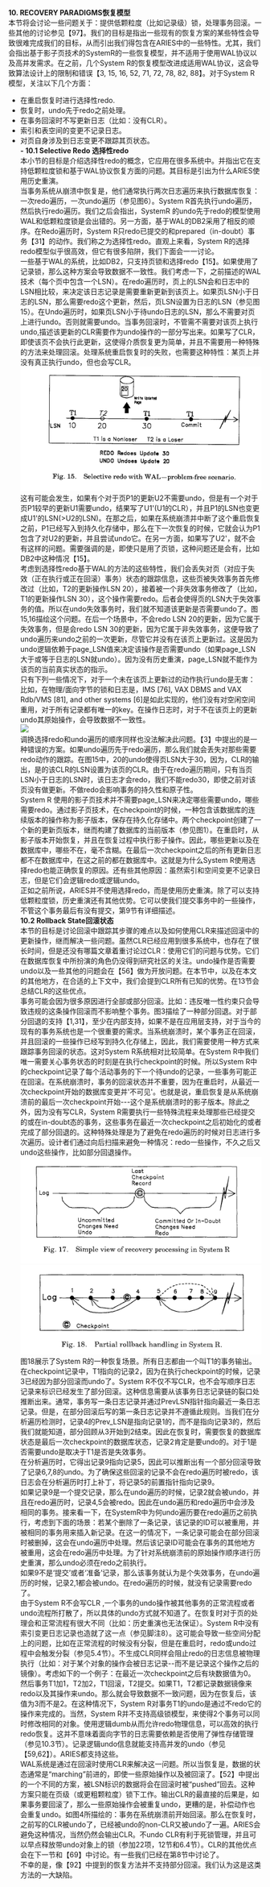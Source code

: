 **10. RECOVERY PARADIGMS恢复模型**  
本节将会讨论一些问题关于：提供低颗粒度（比如记录级）锁，处理事务回滚。一些其他的讨论参见【97】。我们的目标是指出一些现有的恢复方案的某些特性会导致很难完成我们的目标，从而引出我们得包含在ARIES中的一些特性。尤其，我们会指出基于影子页技术的SystemR的一些恢复模型，并不适用于使用WAL协议以及高并发需求。在之前，几个System R的恢复模型改进成适用WAL协议，这会导致算法设计上的限制和错误【3, 15, 16, 52, 71, 72, 78, 82, 88】。对于System R 模型，关注以下几个方面：
- 在重启恢复时进行选择性redo.  
- 恢复时，undo先于redo之前处理。  
- 在事务回滚时不写更新日志（比如：没有CLR）。  
- 索引和表空间的变更不记录日志。  
- 对页自身涉及到日志变更不跟踪其页状态。  
**- 10.1 Selective Redo 选择性redo**  
本小节的目标是介绍选择性redo的概念，它应用在很多系统中。并指出它在支持低颗粒度锁和基于WAL协议恢复方面的问题。其目标是引出为什么ARIES使用历史重演。  
当事务系统从崩溃中恢复是，他们通常执行两次日志遍历来执行数据库恢复：一次redo遍历，一次undo遍历（参见图6）。System R首先执行undo遍历，然后执行redo遍历。我们之后会指出，SystemR 的undo先于redo的模型使用WAL和低颗粒度锁是会出错的。另一方面，基于WAL的DB2采用了相反的顺序。在Redo遍历时，System R只redo已提交的和prepared（in-doubt）事务【31】的动作。我们称之为选择性redo。直观上来看，System R的选择redo模型似乎很高效，但它有很多陷阱，我们下面会一一讨论。  
一些基于WAL的系统，比如DB2，只支持页锁和选择redo【15】。如果使用了记录锁，那么这种方案会导致数据不一致性。我们考虑一下，之前描述的WAL技术（每个页中包含一个LSN）。在redo遍历时，页上的LSN会和日志中的LSN相比较，来决定该日志记录是需要重新更新到该页上。如果页LSN小于日志的LSN，那么需要redo这个更新，然后，页LSN设置为日志的LSN（参见图15）。在Undo遍历时，如果页LSN小于待undo日志的LSN，那么不需要对页上进行undo。否则就需要undo。当事务回滚时，不管需不需要对该页上执行undo,描述该更新的CLR需要作为undo操作的一部分写出来。如果写了CLR，即使该页不会执行此更新，这使得介质恢复更为简单，并且不需要用一种特殊的方法来处理回滚。处理系统重启恢复时的失败，也需要这种特性：某页上并没有真正执行undo，但也会写CLR。  
![](./img/fig15.png)  
这有可能会发生，如果有个对于页P1的更新U2不需要undo，但是有一个对于页P1较早的更新U1需要undo，结果写了U1'(U1的CLR），并且P1的LSN也变更成U1'的LSN(>U2的LSN)。在那之后，如果在系统崩溃并中断了这个重启恢复之前，P1已经写入到持久化存储中，那么在下一次恢复的时候，它就会认为P1包含了对U2的更新，并且尝试undo它。在另一方面，如果写了U2'，就不会有这样的问题。需要强调的是，即使只是用了页锁，这种问题还是会有，比如DB2中这种情况【15】。  
考虑到选择性redo基于WAL的方法的这些特性，我们会丢失对页（对应于失效（正在执行或正在回滚）事务）状态的跟踪信息，这些页被失效事务首先修改过（比如，T2的更新操作LSN 20），接着被一个非失效事务修改了（比如，T1的更新操作LSN 30），这个操作需要redo。后者会使得页的LSN大于失效事务的值。所以在undo失效事务时，我们就不知道该更新是否需要undo了。图15,16描绘这个问题。在后一个场景中，不会redo LSN 20的更新，因为它属于失效事务，但是会redo LSN 30的更新，因为它属于非失效事务，这便导致了undo遍历来undo之前的一次更新，尽管它并没有在该页上更新过。这是因为undo逻辑依赖于page_LSN值来决定该操作是否需要undo（如果page_LSN大于或等于日志的LSN就undo）。因为没有历史重演，page_LSN就不能作为该页的当前真实状态的指示。  
只有下列一些情况下，对于一个未在该页上更新过的动作执行undo是无害：比如，在物理/面向字节的锁和日志是，IMS [76], VAX DBMS and VAX Rdb/VMS [81], and other systems [6]是如此实现的，他们没有对空闲空间重用，对于所有记录都有唯一的key。在操作日志时，对于不在该页上的更新undo其原始操作，会导致数据不一致性。  
![](./img/fig.16.png)  
调换选择redo和undo遍历的顺序同样也没法解决此问题。【3】中提出的是一种错误的方案。如果undo遍历先于redo遍历，那么我们就会丢失对那些需要redo动作的跟踪。在图15中，20的undo使得页LSN大于30，因为，CLR的输出，是的该CLR的LSN设置为该页的CLR。由于在redo遍历期间，只有当页LSN小于日志的LSN时，该日志才会redo，我们不能redo30，即使之前对该页没有做更新。不做redo会影响事务的持久性和原子性。  
System R 使用的影子页技术并不需要page_LSN来决定哪些需要undo，哪些需要redo。通过影子页技术，在checkpoint的时候，一种包含该数据库的连续版本的操作称为影子版本，保存在持久化存储中。两个checkpoint创建了一个新的更新页版本，继而构建了数据库的当前版本（参见图1）。在重启时，从影子版本开始恢复，并且在恢复过程中执行影子操作。因此，哪些更新以及在数据库中，哪些不在，毫不含糊。在最后一次checkpoint之后的所有更新日志都不在数据库中，在这之前的都在数据库中。这就是为什么System R使用选择redo也能正确恢复的原因。还有些其他原因：虽然索引和空间变更不记录日志，但是它们会逻辑redo或逻辑undo。  
正如之前所说，ARIES并不使用选择redo，而是使用历史重演。除了可以支持低颗粒度锁，历史重演还有其他优势。它可以使我们提交事务中的一些操作，不管这个事务最后有没有提交，第9节有详细描述。  
**10.2 Rollback State回滚状态**  
本节的目标是讨论回滚中跟踪其步骤的难点以及如何使用CLR来描述回滚中的更新操作，继而解决一些问题。虽然CLR已经应用到很多系统中，也存在了很长时间，但是还没有哪篇文章着重讨论过CLR：使用它们的问题与优势。它们在数据库恢复中所扮演的角色仍没得到研究社区的关注。undo操作是否需要undo以及一些其他的问题会在【56】做为开放问题。在本节中，以及在本文的其他地方，在合适的上下文中，我们会提到CLR所有已知的优势。在13节会总结CLR的这些优点。  
事务可能会因为很多原因进行全部或部分回滚。比如：违反唯一性约束只会导致违规的这条操作回滚而不影响整个事务。图3描绘了一种部分回退。对于部分回退的支持【1,31】，至少在内部支持，如果不是在应用层支持，对于当今的现有的事务系统也是一个很重要的需求。当系统崩溃时，某个事务正在回滚，并且回滚的一些操作已经写到持久化存储上，因此，我们需要使用一种方式来跟踪事务回滚的状态。这对System R系统相对比较简单。在System R中我们唯一需要关心事务状态的时刻是在执行checkpoint的时候。所以System R中的checkpoint记录了每个活动事务的下一个待undo的记录，一些事务可能正在回滚。在系统崩溃时，事务的回滚状态并不重要，因为在重启时，从最近一次checkpoint开始的数据库变更并'不可见'。也就是说，重启恢复是从系统崩溃前的最后一次checkpoint开始---这个是系统崩溃时的影子版本。除此之外，因为没有写CLR，System R需要执行一些特殊流程来处理那些已经提交的或在in-doubt态的事务，这些事务在最近一次checkpoint之后初始化的或者完成了部分回退的。这种特殊处理是为了避免在redo遍历的时候对日志进行多次遍历。设计者们通过向后扫描来避免一种情况：redo一些操作，不久之后又undo这些操作，比如部分回退操作。 
![](./img/fig17.png)  
![](./img/fig18.png)  
图18展示了System R的一种恢复场景。所有日志都由一个叫T1的事务输出。在checkpoint记录中，T1指向的记录2，因为在执行checkpoint的时候，记录3已经因为部分回滚而undo了。System R不仅不写CLR，也不会写顺序日志记录来标识已经发生了部分回滚。这种信息需要从该事务日志记录链的裂口处推断出来。通常，事务写一条日志记录并通过PrevLSN指针指向最近一条日志记录。但是，在部分回滚后写的第一条日志记录并不遵循此规则。当我们在分析遍历检测时，记录4的Prev_LSN是指向记录1的，而不是指向记录3的，然后我们就能知道，部分回顾从3开始到2结束。因此在恢复时，需要恢复的数据库状态是最后一次checkpoint的数据库状态，记录2肯定是要undo的。对于1是否需要undo是取决于T1是否是失效事务。  
在分析遍历时，它得出记录9指向记录5，因此可以推断出有一个部分回滚导致了记录6,7,8的undo。为了确保这些回滚的记录不会在redo遍历时被redo，该日志会在分析遍历时打上补丁，将记录5的前置指针指向记录9。  
如果记录9是一个提交记录，那么在undo遍历的时候，记录2就会被undo，并且在redo遍历时，记录4,5会被redo。因此在undo遍历和redo遍历中会涉及相同的事务。接来看一下，在SystemR中为何undo遍历要在redo遍历之前执行，考虑到下面的场景：若某个删除了一条记录，该记录的ID可以被重用，并被相同的事务用来插入新记录。在这一的情况下，一条记录可能会在部分回滚时被删掉，这会在undo遍历中处理。然后该记录ID可能会在事务的其他地方被重用，这会在redo遍历中处理。为了针对系统崩溃前的原始操作顺序进行历史重演，那么undo必须在redo之前执行。  
如果9不是‘提交’或者‘准备’记录，那么该事务就认为是个失效事务，在undo遍历的时候，记录2,1都会被undo。在redo遍历的时候，就没有记录需要redo了。  
由于System R不会写CLR ,一个事务的undo操作被其他事务的正常流程或者undo流程所打散了，所以具体的undo方式就不知道了。在恢复时对于页的处理会和正常流程有很大不同（比如：历史重演也无法保证）。System R中没有索引变更日志记录也造就了这一点（参见脚注8）。这可能会导致一些空间分配上的问题，比如在正常流程的时候没有分裂，但是在重启时，redo或undo过程中会触发分裂（参见5.4节）。不生成CLR同样会阻止redo的日志信息被物理执行（比如：对于某个对象的操作会被日志记录--而不是记录这个操作之后的镜像）。考虑如下的一个例子：在最近一次checkpoint之后有块数据值为0。然后事务T1加1，T2加2，T1回滚，T2提交。如果T1，T2都记录数据镜像来redo以及其操作来undo。那么就会导致数据不一致问题，因为在恢复后，该值为3而不是2。在这种情况下，System R对事务T1的undo是通过不redo它的操作来完成的。当然，System R并不支持高级锁模型，来使得2个事务可以同时修改相同的对象。使用逻辑dumb从而允许redo物理信息，可以高效的执行redo恢复。这并不意味着面向字节的日志需要依赖是否使用了弹性存储管理（参见10.3节）。记录逻辑undo信息就能支持高并发的undo（参见【59,62】）。ARIES都支持这些。  
WAL系统是通过在回滚时使用CLR来解决这一问题。所以当恢复是，数据的状态通常是“marching”前进的，即使一些原始操作以及被回滚了。【52】中提出的一个不同的方案，被LSN标识的数据将会在回滚时被“pushed”回去。这种方案只能在页级（或更粗颗粒度）锁下工作。输出CLR的最直接的后果是，如果事务要回滚了，那么一些原始操作会被重复undo，更糟的是，补偿动作也会重复undo。如图4所描绘的：事务在系统崩溃前开始回滚。那么在恢复时，之前写的CLR被undo了，已经被undo的non-CLR又被undo了一遍。ARIES会避免这种情况，当然仍然会输出CLR。不undo CLR有利于死锁管理，并且可以早点释放带undo对象上的锁（参加22项，12节和6.4节）。CLR的其他优点会在下一节和【69】中讨论。有一些我们已经在第8节中讨论了。  
不幸的是，像【92】中提到的恢复方法并不支持部分回滚。我们认为这是这类方法的一大缺陷。  

